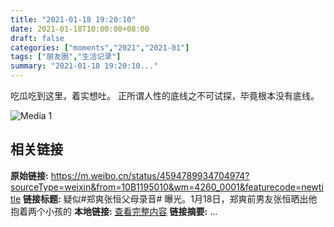 ```yaml
---
title: "2021-01-18 19:20:10"
date: 2021-01-18T10:00:00+08:00
draft: false
categories: ["moments","2021","2021-01"]
tags: ["朋友圈","生活记录"]
summary: "2021-01-18 19:20:10..."
---
```


吃瓜吃到这里，着实想吐。
正所谓人性的底线之不可试探，毕竟根本没有底线。

![Media 1](/Moments/photos/2021-01-18/202101181920100.jpg)

## 相关链接

**原始链接:** https://m.weibo.cn/status/4594789934704974?sourceType=weixin&from=10B1195010&wm=4260_0001&featurecode=newtitle
**链接标题:** 疑似#郑爽张恒父母录音# 曝光。1月18日，郑爽前男友张恒晒出他抱着两个小孩的
**本地链接:** [查看完整内容](/link_content/2021/01/2021-01-18/link_content/)
**链接摘要:** ...

